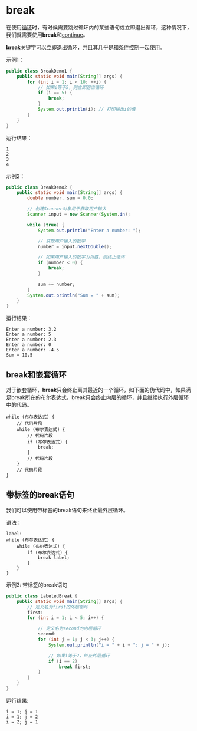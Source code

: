 # break

在使用[循环](./08_循环.md)时，有时候需要跳过循环内的某些语句或立即退出循环，这种情况下，我们就需要使用**break**和[continue](./12_continue.md)。

**break**关键字可以立即退出循环，并且其几乎是和[条件控制](./08_条件控制.md)一起使用。

示例1：

```java
public class BreakDemo1 {
    public static void main(String[] args) {
        for (int i = 1; i < 10; ++i) {
            // 如果i等于5，则立即退出循环
            if (i == 5) {
                break;
            }
            System.out.println(i); // 打印输出i的值
        }
    }
}
```

运行结果：

```text
1
2
3
4
```

示例2：

```java
public class BreakDemo2 {
    public static void main(String[] args) {
        double number, sum = 0.0;

        // 创建Scanner对象用于获取用户输入
        Scanner input = new Scanner(System.in);

        while (true) {
            System.out.println("Enter a number: ");

            // 获取用户输入的数字
            number = input.nextDouble();

            // 如果用户输入的数字为负数，则终止循环
            if (number < 0) {
                break;
            }

            sum += number;
        }
        System.out.println("Sum = " + sum);
    }
}
```

运行结果：

```text
Enter a number: 3.2
Enter a number: 5
Enter a number: 2.3
Enter a number: 0
Enter a number: -4.5
Sum = 10.5
```

## break和嵌套循环

对于嵌套循环，**break**只会终止离其最近的一个循环，如下面的伪代码中，如果满足break所在的布尔表达式，break只会终止内层的循环，并且继续执行外层循环中的代码。

```text
while (布尔表达式) {
    // 代码片段
    while (布尔表达式) {
        // 代码片段
        if (布尔表达式) {
            break;
        }
        // 代码片段
    }
    // 代码片段
}
```

## 带标签的break语句

我们可以使用带标签的break语句来终止最外层循环。

语法：

```text
label:
while (布尔表达式) {
    while (布尔表达式) {
        if (布尔表达式) {
            break label;
        }
    }
}
```

示例3: 带标签的break语句

```java
public class LabeledBreak {
    public static void main(String[] args) {
        // 定义名为first的外层循环
        first:
        for (int i = 1; i < 5; i++) {

            // 定义名为second的内层循环
            second:
            for (int j = 1; j < 3; j++) {
                System.out.println("i = " + i + "; j = " + j);

                // 如果i等于2，终止外层循环
                if (i == 2)
                    break first;
            }
        }
    }
}
```

运行结果:

```text
i = 1; j = 1
i = 1; j = 2
i = 2; j = 1
```